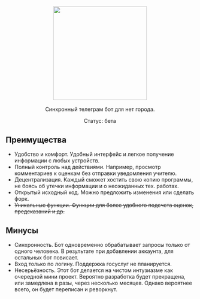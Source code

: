 <h3 align="center"><img src="https://i.imgur.com/gn8EsrJ.png" width="250px"></h3>
<p align="center">Синхронный телеграм бот для нет города.</p>
<p align="center">Cтатус: бета</p>

## Преимущества
- Удобство и комфорт. Удобный интерфейс и легкое получение информации с любых устройств.
- Полный контроль над действиями. Например, просмотр комментариев к оценкам без отправки уведомления учителю.
- Децентрализация. Каждый сможет хостить свою копию программы, не боясь об утечки информации и о неожиданных тех. работах.
- Открытый исходный код. Можно предложить изменения или сделать форк.
- ~~Уникальные функции. Функции для более удобного подсчета оценок, предсказаний и др.~~

## Минусы
- Синхронность. Бот одновременно обрабатывает запросы только от одного человека. В результате при добавлении аккаунта, для остальных бот повисает.
- Вход только по логину. Поддержка госуслуг не планируется.
- Несерьёзность. Этот бот делается на чистом интузиазме как очередной мини проект. Вероятно разработка будет прекращена, или замедлена в разы, через несколько месяцев. Однако вероятнее всего, он будет переписан и реворкнут.
